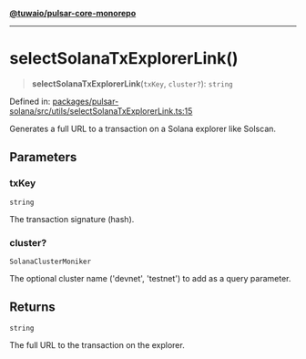 [**@tuwaio/pulsar-core-monorepo**](../../../README.md)

***

# selectSolanaTxExplorerLink()

> **selectSolanaTxExplorerLink**(`txKey`, `cluster?`): `string`

Defined in: [packages/pulsar-solana/src/utils/selectSolanaTxExplorerLink.ts:15](https://github.com/TuwaIO/pulsar-core/blob/588f0298eed13d576622f00b75515bcca31625e2/packages/pulsar-solana/src/utils/selectSolanaTxExplorerLink.ts#L15)

Generates a full URL to a transaction on a Solana explorer like Solscan.

## Parameters

### txKey

`string`

The transaction signature (hash).

### cluster?

`SolanaClusterMoniker`

The optional cluster name ('devnet', 'testnet') to add as a query parameter.

## Returns

`string`

The full URL to the transaction on the explorer.
